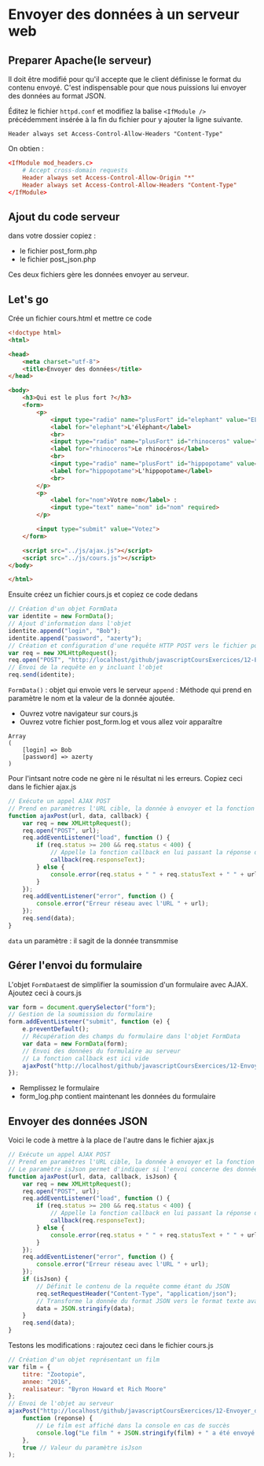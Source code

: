 # Envoyer des données à un serveur web

## Preparer Apache(le serveur)

Il doit être modifié pour qu'il accepte que le client définisse le format du contenu envoyé. C'est indispensable pour que nous puissions lui envoyer des données au format JSON.

Éditez le fichier `httpd.conf` et modifiez la balise `<IfModule />` précédemment insérée à la fin du fichier pour y ajouter la ligne suivante.

`Header always set Access-Control-Allow-Headers "Content-Type"`

On obtien :

```conf
<IfModule mod_headers.c>
	# Accept cross-domain requests
	Header always set Access-Control-Allow-Origin "*"
	Header always set Access-Control-Allow-Headers "Content-Type"
</IfModule>
```

## Ajout du code serveur

dans votre dossier copiez :

- le fichier post_form.php
- le fichier post_json.php

Ces deux fichiers gère les données envoyer au serveur.

## Let's go

Crée un fichier cours.html et mettre ce code 

```html
<!doctype html>
<html>

<head>
    <meta charset="utf-8">
    <title>Envoyer des données</title>
</head>

<body>
    <h3>Qui est le plus fort ?</h3>
    <form>
        <p>
            <input type="radio" name="plusFort" id="elephant" value="ELE" checked>
            <label for="elephant">L'éléphant</label>
            <br>
            <input type="radio" name="plusFort" id="rhinoceros" value="RHI">
            <label for="rhinoceros">Le rhinocéros</label>
            <br>
            <input type="radio" name="plusFort" id="hippopotame" value="HIP">
            <label for="hippopotame">L'hippopotame</label>
            <br>
        </p>
        <p>
            <label for="nom">Votre nom</label> :
            <input type="text" name="nom" id="nom" required>
        </p>

        <input type="submit" value="Votez">
    </form>

    <script src="../js/ajax.js"></script>
    <script src="../js/cours.js"></script>
</body>

</html>
```

Ensuite créez un fichier cours.js et copiez ce code dedans

```js
// Création d'un objet FormData
var identite = new FormData();
// Ajout d'information dans l'objet
identite.append("login", "Bob");
identite.append("password", "azerty");
// Création et configuration d'une requête HTTP POST vers le fichier post_form.php
var req = new XMLHttpRequest();
req.open("POST", "http://localhost/github/javascriptCoursExercices/12-Envoyer_des_donnees_a_un_serveur_web/post_form.php");
// Envoi de la requête en y incluant l'objet
req.send(identite);
```

`FormData()` : objet qui envoie vers le serveur
`append` : Méthode qui prend en paramètre le nom et la valeur de la donnée ajoutée.

- Ouvrez votre navigateur sur cours.js
- Ouvrez votre fichier post_form.log et vous allez voir apparaître 

```log
Array
(
    [login] => Bob
    [password] => azerty
)
```

Pour l'intsant notre code ne gère ni le résultat ni les erreurs. Copiez ceci dans le fichier ajax.js

```js
// Exécute un appel AJAX POST
// Prend en paramètres l'URL cible, la donnée à envoyer et la fonction callback appelée en cas de succès
function ajaxPost(url, data, callback) {
    var req = new XMLHttpRequest();
    req.open("POST", url);
    req.addEventListener("load", function () {
        if (req.status >= 200 && req.status < 400) {
            // Appelle la fonction callback en lui passant la réponse de la requête
            callback(req.responseText);
        } else {
            console.error(req.status + " " + req.statusText + " " + url);
        }
    });
    req.addEventListener("error", function () {
        console.error("Erreur réseau avec l'URL " + url);
    });
    req.send(data);
}
```

`data` un paramètre : il sagit de la donnée transmmise

## Gérer l'envoi du formulaire

L'objet `FormData`est de simplifier la soumission d'un formulaire avec AJAX. Ajoutez ceci à cours.js

```js
var form = document.querySelector("form");
// Gestion de la soumission du formulaire
form.addEventListener("submit", function (e) {
    e.preventDefault();
    // Récupération des champs du formulaire dans l'objet FormData
    var data = new FormData(form);
    // Envoi des données du formulaire au serveur
    // La fonction callback est ici vide
    ajaxPost("http://localhost/github/javascriptCoursExercices/12-Envoyer_des_donnees_a_un_serveur_web/post_form.php", data, function () {});
});

```

- Remplissez le formulaire
- form_log.php contient maintenant les données du formulaire

## Envoyer des données JSON

Voici le code à mettre à la place de l'autre dans le fichier ajax.js

```js
// Exécute un appel AJAX POST
// Prend en paramètres l'URL cible, la donnée à envoyer et la fonction callback appelée en cas de succès
// Le paramètre isJson permet d'indiquer si l'envoi concerne des données JSON
function ajaxPost(url, data, callback, isJson) {
    var req = new XMLHttpRequest();
    req.open("POST", url);
    req.addEventListener("load", function () {
        if (req.status >= 200 && req.status < 400) {
            // Appelle la fonction callback en lui passant la réponse de la requête
            callback(req.responseText);
        } else {
            console.error(req.status + " " + req.statusText + " " + url);
        }
    });
    req.addEventListener("error", function () {
        console.error("Erreur réseau avec l'URL " + url);
    });
    if (isJson) {
        // Définit le contenu de la requête comme étant du JSON
        req.setRequestHeader("Content-Type", "application/json");
        // Transforme la donnée du format JSON vers le format texte avant l'envoi
        data = JSON.stringify(data);
    }
    req.send(data);
}
```

Testons les modifications : rajoutez ceci dans le fichier cours.js

```js
// Création d'un objet représentant un film
var film = {
    titre: "Zootopie",
    annee: "2016",
    realisateur: "Byron Howard et Rich Moore"
};
// Envoi de l'objet au serveur
ajaxPost("http://localhost/github/javascriptCoursExercices/12-Envoyer_des_donnees_a_un_serveur_web/post_json.php", film,
    function (reponse) {
        // Le film est affiché dans la console en cas de succès
        console.log("Le film " + JSON.stringify(film) + " a été envoyé au serveur");
    },
    true // Valeur du paramètre isJson
);
```
